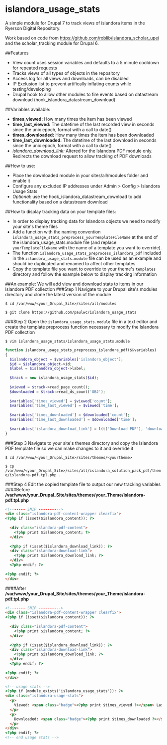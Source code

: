 islandora_usage_stats
=====================

A simple module for Drupal 7 to track views of islandora items in the Ryerson Digital Repository.

Work based on code from https://github.com/roblib/islandora_scholar_upei and the scholar_tracking module for Drupal 6.

##Features
- View count uses session variables and defaults to a 5 minute cooldown for repeated requests
- Tracks views of all types of objects in the repository
- Access log for all views and downloads, can be disabled
- IP Exclusion list to prevent artifically inflating counts while testing/developing
- Drupal hook to allow other modules to fire events based on datastream download (hook_islandora_datastream_download)

##Variables available:
- **times_viewed:** How many times the item has been viewed
- **time_last_viewed:** The datetime of the last recorded view in seconds since the unix epoch, format with a call to date()
- **times_downloaded:** How many times the item has been downloaded
- **time_last_downloaded:**  The datetime of the last download in seconds since the unix epoch, format with a call to date()
- *islandora_download_link:* Altered for the Islandora PDF module only. Redirects the download request to allow tracking of PDF downloads

##How to use:
- Place the downloaded module in your sites/all/modules folder and enable it
- Configure any excluded IP addresses under Admin > Config > Islandora Usage Stats
- *Optional*: use the hook_islandora_datastream_download to add functionality based on a datastream download


##How to display tracking data on your template files:
- In order to display tracking data for Islandora objects we need to modify your site's theme files
- Add a function with the naming convention ```islandora_usage_stats_preprocess_yourTemplateFileName``` at the end of the islandora_usage_stats.module file (and replace ```yourTemplateFileName``` with the name of a template you want to override).
- The function ```islandora_usage_stats_preprocess_islandora_pdf``` included in the ```islandora_usage_stats.module``` file can be used as an example and should be duplicated and renamed to affect other templates
- Copy the template file you want to override to your theme's ```templates``` directory and follow the example below to display tracking information

##An example:
We will add view and download stats to items in our Islandora PDF collection
###Step 1
Navigate to your Drupal site's modules directory and clone the latest version of the module

```$ cd /var/www/<your_Drupal_Site>/sites/all/modules```

```$ git clone https://github.com/paulwc/islandora_usage_stats```

###Step 2
Open the ```islandora_usage_stats.module``` file in a text editor and create the template preprocess function necessary to modify the Islandora PDF collection

```$ vim islandora_usage_stats/islandora_usage_stats.module```

```php
function islandora_usage_stats_preprocess_islandora_pdf($&variables)
{
  $islandora_object = $variables['islandora_object'];
  $id = $islandora_object->id;
  $label = $islandora_object->label;
  
  $track = new islandora_usage_stats($id);
  
  $viewed = $track->read_page_count();
  $downloaded = $track->read_ds_count('OBJ');
  
  $variables['times_viewed'] = $viewed['count'];
  $variables['time_last_viewed'] = $viewed['time'];
  
  $variables['times_downloaded'] = $downloaded['count'];
  $variables['time_last_downloaded'] = $downloaded['time'];
  
  $variables['islandora_download_link'] = l(t('Download PDF'), 'download_ds/' . $id . '/OBJ/' . $label);
}

```
###Step 3
Navigate to your site's themes directory and copy the Islandora PDF template file so we can make changes to it and override it

```$ cd /var/www/<your_Drupal_Site>/sites/themes/<yourtheme>```

```$ cp /var/www/<your_Drupal_Site>/sites/all/islandora_solution_pack_pdf/theme/islandora-pdf.tpl.php .```

###Step 4
Edit the copied template file to output our new tracking variables 
####Before
**/var/www/your_Drupal_Site/sites/themes/your_Theme/islandora-pdf.tpl.php**
```html
<!------- SNIP ---------->
<div class="islandora-pdf-content-wrapper clearfix">
<?php if (isset($islandora_content)): ?>
  
  <div class="islandora-pdf-content">
    <?php print $islandora_content; ?>
  </div>
  
  <?php if (isset($islandora_download_link)): ?>
  <div class="islandora-download-link">
    <?php print $islandora_download_link; ?>
  </div>
  <?php endif; ?>
  
<?php endif; ?>
</div>
```

####After
**/var/www/your_Drupal_Site/sites/themes/your_Theme/islandora-pdf.tpl.php**
```html
<!------- SNIP ---------->
<div class="islandora-pdf-content-wrapper clearfix">
<?php if (isset($islandora_content)): ?>
  
  <div class="islandora-pdf-content">
    <?php print $islandora_content; ?>
  </div>
  
  <?php if (isset($islandora_download_link)): ?>
  <div class="islandora-download-link">
    <?php print $islandora_download_link; ?>
  </div>
  <?php endif; ?>
  
<?php endif; ?>
</div>

<!-- usage stats -->
<?php if (module_exists('islandora_usage_stats')): ?>
<div class="islandora-usage-stats">
  <p>
    Viewed: <span class="badge"><?php print $times_viewed ?></span> Last viewed: <?php print $time_last_viewed==NULL ? 'Never' : date('g:ia, M d, Y', $time_last_viewed); ?>
  </p>
  <p>
    Downloaded: <span class="badge"><?php print $times_downloaded ?></span> Last downloaded: <?php print $time_last_downloaded==NULL ? 'Never' : date('g:ia, M d, Y', $time_last_downloaded); ?>
  </p>
</div>
<?php endif; ?>
<!-- end usage stats -->
```


